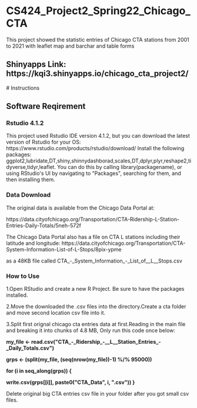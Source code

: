 # CS424_Project2_Spring22_Chicago_CTA
This project showed the statistic entries of Chicago CTA stations from 2001 to 2021 with leaflet map and barchar and table forms
<h2>Shinyapps Link: https://kqi3.shinyapps.io/chicago_cta_project2/</h2>
# Instructions
<h2>Software Reqirement</h2>
<h3>Rstudio 4.1.2</h3>
<p>This project used Rstudio IDE version 4.1.2, but you can download the latest version of Rstudio for your OS: https://www.rstudio.com/products/rstudio/download/ Install the following packages: ggplot2,lubridate,DT,shiny,shinnydashborad,scales,DT,dplyr,plyr,reshape2,tidyverse,tidyr,leaflet. You can do this by calling library(packagename), or using RStudio's UI by navigating to "Packages", searching for them, and then installing them.</p>
<h3>Data Download</h3>
<p>The original data is available from the Chicago Data Portal at:</p>
<p>https://data.cityofchicago.org/Transportation/CTA-Ridership-L-Station-Entries-Daily-Totals/5neh-572f </p>
<p>The Chicago Data Portal also has a file on CTA L stations including their latitude and longitude:
    https://data.cityofchicago.org/Transportation/CTA-System-Information-List-of-L-Stops/8pix-ypme </p>
<p>as a 48KB file called CTA_-_System_Information_-_List_of__L__Stops.csv</p>
<h3>How to Use</h3>
<p>1.Open RStudio and create a new R Project. Be sure to have the packages installed.
<p>2.Move the downloaded the .csv files into the directory.Create a cta folder and move second location csv file into it.<p>
<p>3.Split first orignal chicago cta entries data at first.Reading in the main file and breaking it into chunks of 4.8 MB, Only run this code once below:</p>
  <p>  <b>my_file <- read.csv("CTA_-_Ridership_-__L__Station_Entries_-_Daily_Totals.csv")</b> </p>
    <p>    <b>grps <- (split(my_file, (seq(nrow(my_file))-1) %/% 95000))</b> </p>
        <p>   <b>for (i in seq_along(grps)) { </b> </p>
         <p>  <b>write.csv(grps[[i]], paste0("CTA_Data", i, ".csv")) }</b></p>
<p>Delete original big CTA entries csv file in your folder after you got small csv files.</p>
